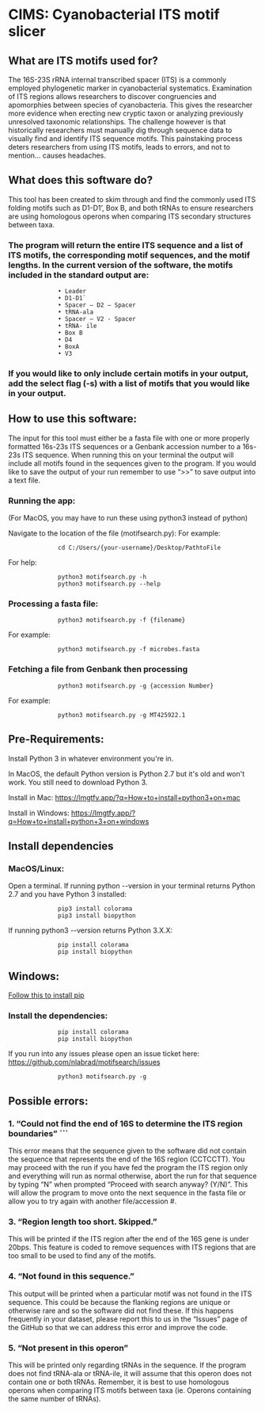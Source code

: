 # CIMS: Cyanobacterial ITS motif slicer 

## What are ITS motifs used for? 

The 16S-23S rRNA internal transcribed spacer (ITS) is a commonly employed phylogenetic marker in cyanobacterial systematics. Examination of ITS regions allows researchers to discover congruencies and apomorphies between species of cyanobacteria. This gives the researcher more evidence when erecting new cryptic taxon or analyzing previously unresolved taxonomic relationships. The challenge however is that historically researchers must manually dig through sequence data to visually find and identify ITS sequence motifs. This painstaking process deters researchers from using ITS motifs, leads to errors, and not to mention… causes headaches.


## What does this software do?
This tool has been created to skim through and find the commonly used ITS folding motifs such as D1-D1’, Box B, and both tRNAs to ensure researchers are using homologous operons when comparing ITS secondary structures between taxa. 

   ### The program will return the entire ITS sequence and a list of ITS motifs, the corresponding motif sequences, and the motif lengths. In the current version of the software, the motifs included in the standard output are:
                  •	Leader
                  •	D1-D1`
                  •	Spacer – D2 – Spacer 
                  •	tRNA-ala
                  •	Spacer – V2 - Spacer
                  •	tRNA- ile 
                  •	Box B 
                  •	D4
                  •	BoxA 
                  •	V3 
                  
   ### If you would like to only include certain motifs in your output, add the select flag (-s) with a list of motifs that you would like in your output. 

## How to use this software: 
The input for this tool must either be a fasta file with one or more properly formatted 16s-23s ITS sequences or a Genbank accession number to a 16s-23s ITS sequence. When running this on your terminal the output will include all motifs found in the sequences given to the program. If you would like to save the output of your run remember to use “>>” to save output into a text file. 


### Running the app:
(For MacOS, you may have to run these using python3 instead of python)

Navigate to the location of the file (motifsearch.py):
For example:

                  cd C:/Users/{your-username}/Desktop/PathtoFile

For help:

                  python3 motifsearch.py -h  
                  python3 motifsearch.py --help

### Processing a fasta file:

                  python3 motifsearch.py -f {filename}

For example:

                  python3 motifsearch.py -f microbes.fasta

### Fetching a file from Genbank then processing

                  python3 motifsearch.py -g {accession Number}

For example:

                  python3 motifsearch.py -g MT425922.1


## Pre-Requirements:

Install Python 3 in whatever environment you're in.

In MacOS, the default Python version is Python 2.7 but it's old and won't work. You still need to download Python 3.

Install in Mac: https://lmgtfy.app/?q=How+to+install+python3+on+mac

Install in Windows: https://lmgtfy.app/?q=How+to+install+python+3+on+windows

## Install dependencies

### MacOS/Linux:

Open a terminal.
If running python --version in your terminal returns Python 2.7 and you have Python 3 installed:

                  pip3 install colorama
                  pip3 install biopython

If running python3 --version returns Python 3.X.X:

                  pip install colorama
                  pip install biopython

## Windows:

[Follow this to install pip](https://www.liquidweb.com/kb/install-pip-windows/)

### Install the dependencies:

                  pip install colorama
                  pip install biopython

If you run into any issues please open an issue ticket here: https://github.com/nlabrad/motifsearch/issues

                  python3 motifsearch.py -g

## Possible errors: 

### 1. “Could not find the end of 16S to determine the ITS region boundaries”  ```
This error means that the sequence given to the software did not contain the sequence that represents the end of the 16S region (CCTCCTT). You        may proceed with the run if you have fed the program the ITS region only and everything will run as normal otherwise, abort the run for that            sequence by typing “N” when prompted “Proceed with search anyway? (Y/N)”. This will allow the program to move onto the next sequence in the fasta        file or allow you to try again with another file/accession #. 

### 3. “Region length too short. Skipped.”
This will be printed if the ITS region after the end of the 16S gene is under 20bps. This feature is coded to remove sequences with ITS              regions that are too small to be used to find any of the motifs. 

### 4. “Not found in this sequence.” 
This output will be printed when a particular motif was not found in the ITS sequence. This could be because the flanking regions are unique or      otherwise rare and so the software did not find these. If this happens frequently in your dataset, please report this to us in the “Issues” page        of the GitHub so that we can address this error and improve the code.

### 5. “Not present in this operon” 
This will be printed only regarding tRNAs in the sequence. If the program does not find tRNA-ala or tRNA-ile, it will assume that this operon        does not contain one or both tRNAs. Remember, it is best to use homologous operons when comparing ITS motifs between taxa (ie. Operons containing        the same number of tRNAs). 
